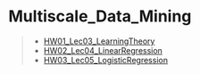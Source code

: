 # Multiscale_Data_Mining
>  - [HW01_Lec03_LearningTheory](HW01_Lec03.html)<br/>
>  - [HW02_Lec04_LinearRegression](HW02_Lec04_LinearRegression.html)<br/>
>  - [HW03_Lec05_LogisticRegression](HW03_Lec05_LogisticRegression.html)<br/>
